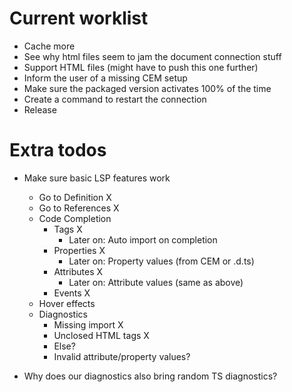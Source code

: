 # Current worklist

- Cache more
- See why html files seem to jam the document connection stuff
- Support HTML files (might have to push this one further)
- Inform the user of a missing CEM setup
- Make sure the packaged version activates 100% of the time
- Create a command to restart the connection
- Release

# Extra todos

- Make sure basic LSP features work
    - Go to Definition X
    - Go to References X
    - Code Completion
        - Tags X
            - Later on: Auto import on completion
        - Properties X
            - Later on: Property values (from CEM or .d.ts)
        - Attributes X
            - Later on: Attribute values (same as above)
        - Events X
    - Hover effects
    - Diagnostics
        - Missing import X
        - Unclosed HTML tags X
        - Else?
        - Invalid attribute/property values?

- Why does our diagnostics also bring random TS diagnostics?

